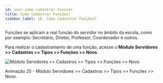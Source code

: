 ```yaml
---
id: user-como-cadastrar-funcoes
title: Como Cadastrar Funções?
sidebar_label: 16. Como Cadastrar Funções?
---
```


<div class="textoJustificado">

Funções se aplicam a real função do servidor no âmbito da escola, como por exemplo: Secretário, Diretor, Professor, Coordenador e outros.

Para realizar o cadastramento de uma função, acesse o **Módulo Servidores >> Cadastros >> Tipos >> Funções >> Novo**.

</div>

![Módulo Servidores >> Cadastros >> Tipos >> Funções >> Novo](../img/user-docs/cadastrar_funcoes_servidores.gif)

<p class="centerText">Animação 25 -  Módulo Servidores >> Cadastros >> Tipos >> Funções >> Novo.</p>